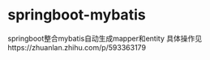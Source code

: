 # springboot-mybatis
springboot整合mybatis自动生成mapper和entity
具体操作见https://zhuanlan.zhihu.com/p/593363179

